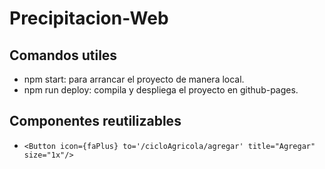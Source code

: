 # Precipitacion-Web



## Comandos utiles
 * npm start: para arrancar el proyecto de manera local.
 * npm run deploy: compila y despliega el proyecto en github-pages.

## Componentes reutilizables
* `<Button icon={faPlus} to='/cicloAgricola/agregar' title="Agregar" size="1x"/> `


